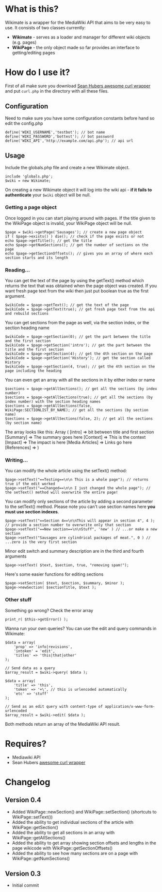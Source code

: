 # What is this?
Wikimate is a wrapper for the MediaWiki API that aims to be very easy to use.  It consists of two classes currently:

* **Wikimate** - serves as a loader and manager for different wiki objects (e.g. pages)
* **WikiPage** - the only object made so far provides an interface to getting/editing pages

# How do I use it?

First of all make sure you download [Sean Hubers awesome curl wrapper](http://github.com/shuber/curl) and put `curl.php` in the directory with all these files.

## Configuration

Need to make sure you have some configuration constants before hand so edit the config.php

    define('WIKI_USERNAME','testbot'); // bot name
    define('WIKI_PASSWORD','bottest'); // bot password
    define('WIKI_API','http://example.com/api.php'); // api url

## Usage

Include the globals.php file and create a new Wikimate object.

	include 'globals.php';
	$wiki = new Wikimate;

On creating a new Wikimate object it will log into the wiki api - **if it fails to authenticate** your `$wiki` object will be null.

### Getting a page object

Once logged in you can start playing around with pages.  If the title given to the WikiPage object is invalid, your WikiPage object will be null.

	$page = $wiki->getPage('Sausages'); // create a new page object
	if ( $page->exists() ) die(); // check if the page exists or not
	echo $page->getTitle(); // get the title
	echo $page->getNumSections(); // get the number of sections on the page
	echo $page->getSectionOffsets(); // gives you an array of where each section starts and its length

### Reading...

You can get the text of the page by using the getText() method which returns the text that was obtained when the page object was created.  If you want fresh page text from the wiki then just put boolean true as the first argument.

	$wikiCode = $page->getText(); // get the text of the page
	$wikiCode = $page->getText(true); // get fresh page text from the api and rebuild sections

You can get sections from the page as well, via the section index, or the section heading name

    $wikiCode = $page->getSection(0); // get the part between the title and the first section
	$wikiCode = $page->getSection('intro'); // get the part between the title and the first section
	$wikiCode = $page->getSection(4); // get the 4th section on the page
	$wikiCode = $page->getSection('History'); // get the section called History
	$wikiCode = $page->getSection(4, true); // get the 4th section on the page including the heading

You can even get an array with all the sections in it by either index or name

	$sections = $page->getAllSections(); // get all the sections (by index number)
	$sections = $page->getAllSections(true); // get all the sections (by index number) with the section heading names
	$sections = $page->getAllSections(false, WikiPage:SECTIONLIST_BY_NAME); // get all the sections (by section name)
	$sections = $page->getAllSections(false, 2); // get all the sections (by section name)

The array looks like this:
    Array
    (
        [intro] => bit between title and first section
        [Summary] => The summary goes here
        [Context] => This is the context
        [Impact] => The impact is here
        [Media Articles] => Links go here
        [References] => <references/>
    )

### Writing...

You can modify the whole article using the setText() method:

	$page->setText("==Testing==\n\n This is a whole page"); // returns true if the edit worked
	$page->setText("==Changed==\n\n I just changed the whole page"); // the setText() method will overwrite the entire page!

You can modify only sections of the article by adding a second parameter to the setText() method.  Please note you can't use section names here **you must use section indexes**.

	$page->setText("==Section 4==\n\nThis will appear in section 4", 4 ); // provide a section number to overwrite only that section
	$page->setText("==New section==\n\nStuff", 'new' ) // ...or make a new section
	$page->setText("Sausages are cylindrical packages of meat.", 0 ) // ...zero is the very first section

Minor edit switch and summary description are in the third and fourth arguments

	$page->setText( $text, $section, true, "removing spam!");

Here's some easier functions for editing sections

	$page->setSection( $text, $section, $summary, $minor );
	$page->newSection( $sectionTitle, $text );


### Other stuff

Something go wrong?  Check the error array

	print_r( $this->getError() );

Wanna run your own queries?  You can use the edit and query commands in Wikimate:

	$data = array(
		'prop' => 'info|revisions',
		'intoken' = 'edit',
		'titles' => 'this|that|other'
	);
	
	// Send data as a query
	$array_result = $wiki->query( $data );
	
	$data = array(
		'title' => 'this',
		'token' => '+\', // this is urlencoded automatically
		'etc' => 'stuff'
	);
	
	// Send as an edit query with content-type of application/x-www-form-urlencoded
	$array_result = $wiki->edit( $data );

Both methods return an array of the MediaWiki API result.

# Requires?
* Mediawiki API
* Sean Hubers [awesome curl wrapper](http://github.com/shuber/curl)

# Changelog

## Version 0.4

* Added WikiPage::newSection() and WikiPage::setSection() (shortcuts to WikiPage::setText())
* Added the ability to get individual sections of the article with WikiPage::getSection()
* Added the ability to get all sections in an array with WikiPage::getAllSections()
* Added the ability to get array showing section offsets and lengths in the page wikicode with WikiPage::getSectionOffsets()
* Added the ability to see how many sections are on a page with WikiPage::getNumSections()

## Version 0.3

* Initial commit
